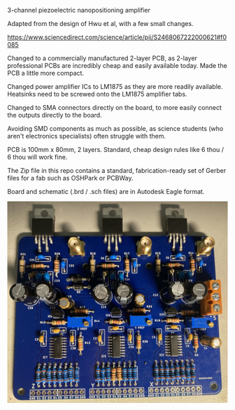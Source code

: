 3-channel piezoelectric nanopositioning amplifier

Adapted from the design of Hwu et al, with a few small changes.

https://www.sciencedirect.com/science/article/pii/S2468067222000621#f0085

Changed to a commercially manufactured 2-layer PCB, as 2-layer professional PCBs are incredibly cheap and easily available today.
Made the PCB a little more compact.

Changed power amplifier ICs to LM1875 as they are more readily available.
Heatsinks need to be screwed onto the LM1875 amplifier tabs.

Changed to SMA connectors directly on the board, to more easily connect the outputs directly to the board.

Avoiding SMD components as much as possible, as science students (who aren't electronics specialists) often struggle with them.

PCB is 100mm x 80mm, 2 layers. Standard, cheap design rules like 6 thou / 6 thou will work fine.

The Zip file in this repo contains a standard, fabrication-ready set of Gerber files for a fab such as OSHPark or PCBWay.

Board and schematic (.brd / .sch files) are in Autodesk Eagle format.

![](./image.jpeg)
